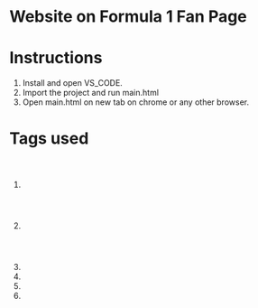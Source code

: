 
# Website on Formula 1 Fan Page

# Instructions

1. Install and open VS_CODE.
2. Import the project and run main.html
3. Open main.html on new tab on chrome or any other browser.

# Tags used

1. <header>
2. <footer>
3. <audio>
4. <nav>
5. <mark>
6. <section>
